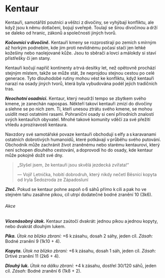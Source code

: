 # Kentaur
  
Kentauři, samotářští poutníci a věštci z divočiny, se vyhýbají konfliktu, ale když jsou k němu dotlačeni, bojují sveřepě. Toulají se širou divočinou a drží se daleko od hranic, zákonů a společnosti jiných tvorů.
  
***Kočovníci v divočině.*** Kentauří kmeny se rozprostírají po zemích s mírným až horkým podnebím, kde jim proti nevlídnému počasí stačí jen lehké kožešiny nebo naolejované kůže. Jsou to sběrači a lovci a málokdy si staví přístřešky či jen stany.
  
Kentauři kočují napříč kontinenty a trvá desítky let, než opětovně prochází stejným místem, takže se může stát, že neprojdou stejnou cestou po celé generace. Tyto dlouhodobé rutiny mohou vést ke konfliktu, když kentauři narazí na osady jiných tvorů, která byla vybudována podél jejich tradičních tras.
  
***Neochotní osadníci.*** Kentaur, který neudrží tempo se zbytkem svého kmene, je zanechán napospas. Někteří takoví kentauři zmizí do divočiny a slehne se po nich zem. Ti, kteří unesou ztrátu svého kmene, se mohou usídlit mezi ostatními rasami. Pohraniční osady si cení přírodních znalostí svých kentauřích obyvatel. Mnohé takové komunity vděčí za své přežití vhledu a prozíravosti kentaura.
  
Navzdory své samotářské povaze kentauři obchodují s elfy a s karavanami ostatních dobrotivých humanoidů, které potkávají v průběhu svého putování. Obchodník může zachránit život zraněnému nebo starému kentaurovi, který není schopen dlouhého cestování, a doprovodí ho do osady, kde kentaur může pokojně dožít své dny.

> „Slyšel jsem, že kentauři jsou skvělá jezdecká zvířata\!“
>  
> — Vojíř Letnička, hobití dobrodruh,  který nikdy nečetl Běsnící kopyta od  Iryla Šedozroda ze Západosluní

<Monster 
    title="Kentaur"
    subtitle="Velká obluda, neutrální dobro"
    armor-class="12"
    hit-points="45 (6k10 + 12)"
    speed="10 sáhů"
    str="18 (+4)"
    dex="14 (+2)"
    con="14 (+2)"
    int="9 (-1)"
    wis="13 (+1)"
    cha="11 (+0)"
    saving-throws=""
    skills="Atletika +6, Přežití +3, Vnímání +3"
    damage-vulnerabilities=""
    damage-resistances=""
    damage-immunities=""
    condition-immunities=""
    senses="pasivní Vnímání 13"
    languages="elfština, sylvánština"
    challenge="2 (450 ZK)"
    >
 
***Zteč.*** Pokud se kentaur pohne aspoň o 6 sáhů přímo k cíli a pak ho ve stejném tahu zasáhne píkou, cíl utrpí dodatečné bodné zranění 10 (3k6).
  
###### Akce
  
***Vícenásobný útok.*** Kentaur zaútočí dvakrát: jednou píkou a jednou kopyty, nebo dvakrát dlouhým lukem.
  
***Píka.*** *Útok na blízko zbraní:* +6 k zásahu, dosah 2 sáhy, jeden cíl. *Zásah:* Bodné zranění 9 (1k10 + 4).
  
***Kopyta.*** *Útok na blízko zbraní:* +6 k zásahu, dosah 1 sáh, jeden cíl. *Zásah:* Drtivé zranění 11 (2k6 + 4).
  
***Dlouhý luk.*** *Útok na dálku zbraní:* +4 k zásahu, dostřel 30/120 sáhů, jeden cíl. *Zásah:* Bodné zranění 6 (1k8 + 2).

</Monster> 
